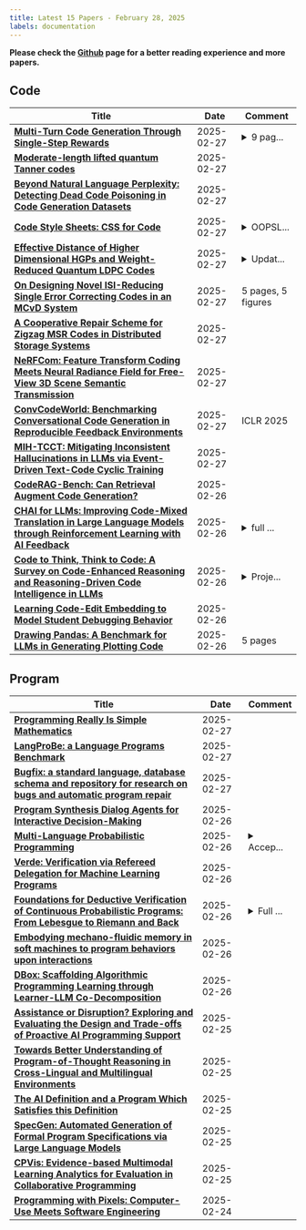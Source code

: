 ```yaml
---
title: Latest 15 Papers - February 28, 2025
labels: documentation
---
```

**Please check the [Github](https://github.com/zezhishao/MTS_Daily_ArXiv) page for a better reading experience and more papers.**

## Code
| **Title** | **Date** | **Comment** |
| --- | --- | --- |
| **[Multi-Turn Code Generation Through Single-Step Rewards](http://arxiv.org/abs/2502.20380v1)** | 2025-02-27 | <details><summary>9 pag...</summary><p>9 pages (not including references or appendix); 6 figures (in main paper); (v1) preprint</p></details> |
| **[Moderate-length lifted quantum Tanner codes](http://arxiv.org/abs/2502.20297v1)** | 2025-02-27 |  |
| **[Beyond Natural Language Perplexity: Detecting Dead Code Poisoning in Code Generation Datasets](http://arxiv.org/abs/2502.20246v1)** | 2025-02-27 |  |
| **[Code Style Sheets: CSS for Code](http://arxiv.org/abs/2502.09386v5)** | 2025-02-27 | <details><summary>OOPSL...</summary><p>OOPSLA 2025 Paper + Appendices</p></details> |
| **[Effective Distance of Higher Dimensional HGPs and Weight-Reduced Quantum LDPC Codes](http://arxiv.org/abs/2409.02193v4)** | 2025-02-27 | <details><summary>Updat...</summary><p>Updated the manuscript to include distance preservation for coning for completeness</p></details> |
| **[On Designing Novel ISI-Reducing Single Error Correcting Codes in an MCvD System](http://arxiv.org/abs/2502.19943v1)** | 2025-02-27 | 5 pages, 5 figures |
| **[A Cooperative Repair Scheme for Zigzag MSR Codes in Distributed Storage Systems](http://arxiv.org/abs/2502.19909v1)** | 2025-02-27 |  |
| **[NeRFCom: Feature Transform Coding Meets Neural Radiance Field for Free-View 3D Scene Semantic Transmission](http://arxiv.org/abs/2502.19873v1)** | 2025-02-27 |  |
| **[ConvCodeWorld: Benchmarking Conversational Code Generation in Reproducible Feedback Environments](http://arxiv.org/abs/2502.19852v1)** | 2025-02-27 | ICLR 2025 |
| **[MIH-TCCT: Mitigating Inconsistent Hallucinations in LLMs via Event-Driven Text-Code Cyclic Training](http://arxiv.org/abs/2502.08904v3)** | 2025-02-27 |  |
| **[CodeRAG-Bench: Can Retrieval Augment Code Generation?](http://arxiv.org/abs/2406.14497v2)** | 2025-02-26 |  |
| **[CHAI for LLMs: Improving Code-Mixed Translation in Large Language Models through Reinforcement Learning with AI Feedback](http://arxiv.org/abs/2411.09073v2)** | 2025-02-26 | <details><summary>full ...</summary><p>full draft: 8 pages, 2 figures</p></details> |
| **[Code to Think, Think to Code: A Survey on Code-Enhanced Reasoning and Reasoning-Driven Code Intelligence in LLMs](http://arxiv.org/abs/2502.19411v1)** | 2025-02-26 | <details><summary>Proje...</summary><p>Project Repo: https://github.com/dayuyang1999/Awesome-Code-Reasoning</p></details> |
| **[Learning Code-Edit Embedding to Model Student Debugging Behavior](http://arxiv.org/abs/2502.19407v1)** | 2025-02-26 |  |
| **[Drawing Pandas: A Benchmark for LLMs in Generating Plotting Code](http://arxiv.org/abs/2412.02764v2)** | 2025-02-26 | 5 pages |

## Program
| **Title** | **Date** | **Comment** |
| --- | --- | --- |
| **[Programming Really Is Simple Mathematics](http://arxiv.org/abs/2502.17149v3)** | 2025-02-27 |  |
| **[LangProBe: a Language Programs Benchmark](http://arxiv.org/abs/2502.20315v1)** | 2025-02-27 |  |
| **[Bugfix: a standard language, database schema and repository for research on bugs and automatic program repair](http://arxiv.org/abs/2502.15599v2)** | 2025-02-27 |  |
| **[Program Synthesis Dialog Agents for Interactive Decision-Making](http://arxiv.org/abs/2502.19610v1)** | 2025-02-26 |  |
| **[Multi-Language Probabilistic Programming](http://arxiv.org/abs/2502.19538v1)** | 2025-02-26 | <details><summary>Accep...</summary><p>Accepted for publication at OOPSLA 2025 (R1)</p></details> |
| **[Verde: Verification via Refereed Delegation for Machine Learning Programs](http://arxiv.org/abs/2502.19405v1)** | 2025-02-26 |  |
| **[Foundations for Deductive Verification of Continuous Probabilistic Programs: From Lebesgue to Riemann and Back](http://arxiv.org/abs/2502.19388v1)** | 2025-02-26 | <details><summary>Full ...</summary><p>Full version of OOPSLA 25 paper, 55 pages</p></details> |
| **[Embodying mechano-fluidic memory in soft machines to program behaviors upon interactions](http://arxiv.org/abs/2502.19192v1)** | 2025-02-26 |  |
| **[DBox: Scaffolding Algorithmic Programming Learning through Learner-LLM Co-Decomposition](http://arxiv.org/abs/2502.19133v1)** | 2025-02-26 |  |
| **[Assistance or Disruption? Exploring and Evaluating the Design and Trade-offs of Proactive AI Programming Support](http://arxiv.org/abs/2502.18658v1)** | 2025-02-25 |  |
| **[Towards Better Understanding of Program-of-Thought Reasoning in Cross-Lingual and Multilingual Environments](http://arxiv.org/abs/2502.17956v1)** | 2025-02-25 |  |
| **[The AI Definition and a Program Which Satisfies this Definition](http://arxiv.org/abs/2212.03184v2)** | 2025-02-25 |  |
| **[SpecGen: Automated Generation of Formal Program Specifications via Large Language Models](http://arxiv.org/abs/2401.08807v5)** | 2025-02-25 |  |
| **[CPVis: Evidence-based Multimodal Learning Analytics for Evaluation in Collaborative Programming](http://arxiv.org/abs/2502.17835v1)** | 2025-02-25 |  |
| **[Programming with Pixels: Computer-Use Meets Software Engineering](http://arxiv.org/abs/2502.18525v1)** | 2025-02-24 |  |


